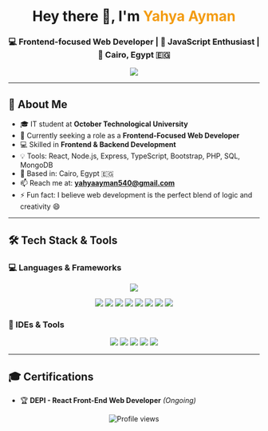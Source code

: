 <h1 align="center">Hey there 👋, I'm <span style="color:#f39c12;">Yahya Ayman</span></h1>
<h3 align="center">
  💻 <b>Frontend-focused Web Developer</b> | 🚀 JavaScript Enthusiast | 📍 Cairo, Egypt 🇪🇬
</h3>

<p align="center">
  <img src="https://readme-typing-svg.demolab.com?font=Fira+Code&weight=600&size=20&duration=2500&pause=1000&color=F78C6C&center=true&vCenter=true&multiline=true&width=800&height=140&lines=💻+Building+Responsive+and+Interactive+Web+Experiences;🚀+Turning+Ideas+into+Elegant+Solutions+Since+Day+One;💡+Constantly+Sharpening+My+JavaScript+Skills;🎯+Obsessed+with+Clean+Code+and+User+Experience" />
</p>

---

## 🌟 About Me

- 🎓 IT student at **October Technological University**
- 🔭 Currently seeking a role as a **Frontend-Focused Web Developer**
- 💻 Skilled in **Frontend & Backend Development**
- 💡 Tools: React, Node.js, Express, TypeScript, Bootstrap, PHP, SQL, MongoDB
- 📍 Based in: Cairo, Egypt 🇪🇬
- 📫 Reach me at: **yahyaayman540@gmail.com**
- ⚡ Fun fact: I believe web development is the perfect blend of logic and creativity 😄

---

## 🛠️ Tech Stack & Tools

### 💻 Languages & Frameworks
<p align="center">
  <img src="https://skillicons.dev/icons?i=html,css,js,ts,react,nodejs,express,bootstrap,php,mysql,mongodb,git,github,vscode&perline=7" />
</p>

<p align="center">
  <img src="https://img.shields.io/badge/React-61DAFB?style=for-the-badge&logo=react&logoColor=black" />
  <img src="https://img.shields.io/badge/TypeScript-3178C6?style=for-the-badge&logo=typescript&logoColor=white" />
  <img src="https://img.shields.io/badge/Node.js-339933?style=for-the-badge&logo=nodedotjs&logoColor=white" />
  <img src="https://img.shields.io/badge/Express-000000?style=for-the-badge&logo=express&logoColor=white" />
  <img src="https://img.shields.io/badge/Bootstrap-7952B3?style=for-the-badge&logo=bootstrap&logoColor=white" />
  <img src="https://img.shields.io/badge/PHP-777BB4?style=for-the-badge&logo=php&logoColor=white" />
  <img src="https://img.shields.io/badge/MySQL-4479A1?style=for-the-badge&logo=mysql&logoColor=white" />
  <img src="https://img.shields.io/badge/MongoDB-47A248?style=for-the-badge&logo=mongodb&logoColor=white" />
</p>

### 🧰 IDEs & Tools
<p align="center">
  <img src="https://img.shields.io/badge/VS%20Code-007ACC?style=for-the-badge&logo=visualstudiocode&logoColor=white" />
  <img src="https://img.shields.io/badge/PhpStorm-000000?style=for-the-badge&logo=phpstorm&logoColor=white" />
  <img src="https://img.shields.io/badge/WebStorm-000000?style=for-the-badge&logo=webstorm&logoColor=white" />
  <img src="https://img.shields.io/badge/Figma-F24E1E?style=for-the-badge&logo=figma&logoColor=white" />
  <img src="https://img.shields.io/badge/Postman-FF6C37?style=for-the-badge&logo=postman&logoColor=white" />
</p>

---

## 🎓 Certifications

- 🏆 **DEPI - React Front-End Web Developer** *(Ongoing)*


<p align="center">
  <img src="https://komarev.com/ghpvc/?username=YahyaaAyman&style=flat-square&color=blue" alt="Profile views" />
</p>
